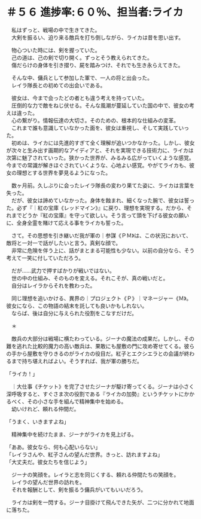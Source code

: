 # ＃５６ 進捗率:６０％、担当者:ライカ
　私はずっと、戦場の中で生きてきた。  
　大剣を振るい、迫り来る敵兵を打ち倒しながら、ライカは昔を思い出す。

　物心ついた時には、剣を握っていた。  
　己の道は、己の剣で切り開く。ずっとそう教えられてきた。  
　傷だらけの身体を引き摺り、屍を踏みつけ、それでも生き永らえてきた。

　そんな中、傭兵として参加した軍で、一人の将と出会った。  
　レイラ隊長との初めての出会いである。

　彼女は、今まで会ったどの者とも違う考えを持っていた。  
　圧倒的な力で敵をねじ伏せる。そんな風潮が蔓延していた国の中で、彼女の考えは違った。  
　心の繋がり。情報伝達の大切さ。そのための、根本的な仕組みの変革。  
　これまで誰も意識していなかった面を、彼女は重視し、そして実践していった。  
　初めは、ライカには先進的すぎて全く理解が追いつかなかった。しかし、彼女が次々と生み出す画期的なアイディアと、それを実現できる技術力に、ライカは次第に魅了されていった。狭かった世界が、みるみる広がっていくような感覚。今までの常識が解きほぐされていくような、心地よい感覚。やがてライカも、彼女の理想とする世界を夢見るようになった。

　数ヶ月前。久しぶりに会ったレイラ隊長の変わり果てた姿に、ライカは言葉を失った。  
　だが、彼女は諦めていなかった。身体を蝕まれ、細くなった腕で、彼女は誓った。必ず『｜紅の宝庫《レッドマイン》』に戻り、理想を実現する。だから、それまでどうか『紅の宝庫』を守って欲しい。そう言って頭を下げる彼女の願いに、全身全霊を賭けて応える事をライカも誓った。

　さて。その思想を引き継いだ我が軍の｜参謀《ＰＭ》は、この状況において、敵将と一対一で話がしたいと言う。真剣な顔で。  
　非常に危険を伴う上に、話がまとまる可能性も少ない。以前の自分なら、そう考えて一笑に付していただろう。

　だが……武力で押すばかりが戦いではない。  
　世の中の仕組み、そのものを変える。それこそが、真の戦いだと。  
　自分はレイラからそれを教わった。

　同じ理想を追いかける、異界の｜プロジェクト《Ｐ》｜マネージャー《Ｍ》。彼女になら、この物語の結末を託しても良いかもしれない。  
　ならば、後は自分に与えられた役割をこなすだけだ。

　＊

　敵兵の大部分は戦場に横たわっている。ジーナの魔法の成果だ。しかし、その難を逃れた比較的魔力の高い敵兵は、果敢にも屋敷の門に攻め寄せてくる。彼らの手から屋敷を守りきるのがライカの役目だ。紅子とエクシエラとの会議が終わるまで持ち堪えればよい。そうすれば、我が軍の勝ちだ。

「ライカ！」

　｜大仕事《チケット》を完了させたジーナが駆け寄ってくる。ジーナは小さく深呼吸すると、すぐさま次の役割である『ライカの加勢』というチケットにかかるべく、その小さな手を組んで精神集中を始める。  
　幼いけれど、頼れる仲間だ。

「うまく、いきますよね」

　精神集中を続けたまま、ジーナがライカを見上げる。

「ああ。彼女なら、何も心配いらない」  
「レイラさんや、紅子さんの望んだ世界。きっと、訪れますよね」  
「大丈夫だ。彼女たちを信じよう」

　ジーナの笑顔を。レイラと志を同じくする、頼れる仲間たちの笑顔を。  
　レイラの望んだ世界の訪れを。  
　それを報酬として、剣を振るう傭兵がいてもいいだろう。

　ライカは剣を一閃する。ジーナ目掛けて飛んできた矢が、二つに分かれて地面に落ちた。
